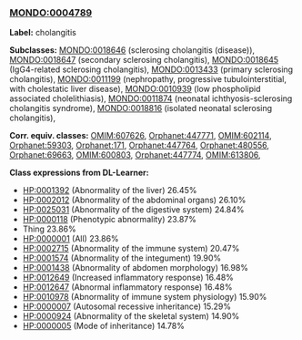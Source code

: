 
### [MONDO:0004789](http://purl.obolibrary.org/obo/MONDO_0004789)
**Label:** cholangitis

**Subclasses:** [MONDO:0018646](http://purl.obolibrary.org/obo/MONDO_0018646) (sclerosing cholangitis (disease)), [MONDO:0018647](http://purl.obolibrary.org/obo/MONDO_0018647) (secondary sclerosing cholangitis), [MONDO:0018645](http://purl.obolibrary.org/obo/MONDO_0018645) (IgG4-related sclerosing cholangitis), [MONDO:0013433](http://purl.obolibrary.org/obo/MONDO_0013433) (primary sclerosing cholangitis), [MONDO:0011199](http://purl.obolibrary.org/obo/MONDO_0011199) (nephropathy, progressive tubulointerstitial, with cholestatic liver disease), [MONDO:0010939](http://purl.obolibrary.org/obo/MONDO_0010939) (low phospholipid associated cholelithiasis), [MONDO:0011874](http://purl.obolibrary.org/obo/MONDO_0011874) (neonatal ichthyosis-sclerosing cholangitis syndrome), [MONDO:0018816](http://purl.obolibrary.org/obo/MONDO_0018816) (isolated neonatal sclerosing cholangitis), 

**Corr. equiv. classes:** [OMIM:607626](http://purl.obolibrary.org/obo/OMIM_607626), [Orphanet:447771](http://www.orpha.net/ORDO/Orphanet_447771), [OMIM:602114](http://purl.obolibrary.org/obo/OMIM_602114), [Orphanet:59303](http://www.orpha.net/ORDO/Orphanet_59303), [Orphanet:171](http://www.orpha.net/ORDO/Orphanet_171), [Orphanet:447764](http://www.orpha.net/ORDO/Orphanet_447764), [Orphanet:480556](http://www.orpha.net/ORDO/Orphanet_480556), [Orphanet:69663](http://www.orpha.net/ORDO/Orphanet_69663), [OMIM:600803](http://purl.obolibrary.org/obo/OMIM_600803), [Orphanet:447774](http://www.orpha.net/ORDO/Orphanet_447774), [OMIM:613806](http://purl.obolibrary.org/obo/OMIM_613806), 

**Class expressions from DL-Learner:**

- [HP:0001392](http://purl.obolibrary.org/obo/HP_0001392) (Abnormality of the liver) 26.45%
- [HP:0002012](http://purl.obolibrary.org/obo/HP_0002012) (Abnormality of the abdominal organs) 26.10%
- [HP:0025031](http://purl.obolibrary.org/obo/HP_0025031) (Abnormality of the digestive system) 24.84%
- [HP:0000118](http://purl.obolibrary.org/obo/HP_0000118) (Phenotypic abnormality) 23.87%
- Thing 23.86%
- [HP:0000001](http://purl.obolibrary.org/obo/HP_0000001) (All) 23.86%
- [HP:0002715](http://purl.obolibrary.org/obo/HP_0002715) (Abnormality of the immune system) 20.47%
- [HP:0001574](http://purl.obolibrary.org/obo/HP_0001574) (Abnormality of the integument) 19.90%
- [HP:0001438](http://purl.obolibrary.org/obo/HP_0001438) (Abnormality of abdomen morphology) 16.98%
- [HP:0012649](http://purl.obolibrary.org/obo/HP_0012649) (Increased inflammatory response) 16.48%
- [HP:0012647](http://purl.obolibrary.org/obo/HP_0012647) (Abnormal inflammatory response) 16.48%
- [HP:0010978](http://purl.obolibrary.org/obo/HP_0010978) (Abnormality of immune system physiology) 15.90%
- [HP:0000007](http://purl.obolibrary.org/obo/HP_0000007) (Autosomal recessive inheritance) 15.29%
- [HP:0000924](http://purl.obolibrary.org/obo/HP_0000924) (Abnormality of the skeletal system) 14.90%
- [HP:0000005](http://purl.obolibrary.org/obo/HP_0000005) (Mode of inheritance) 14.78%


